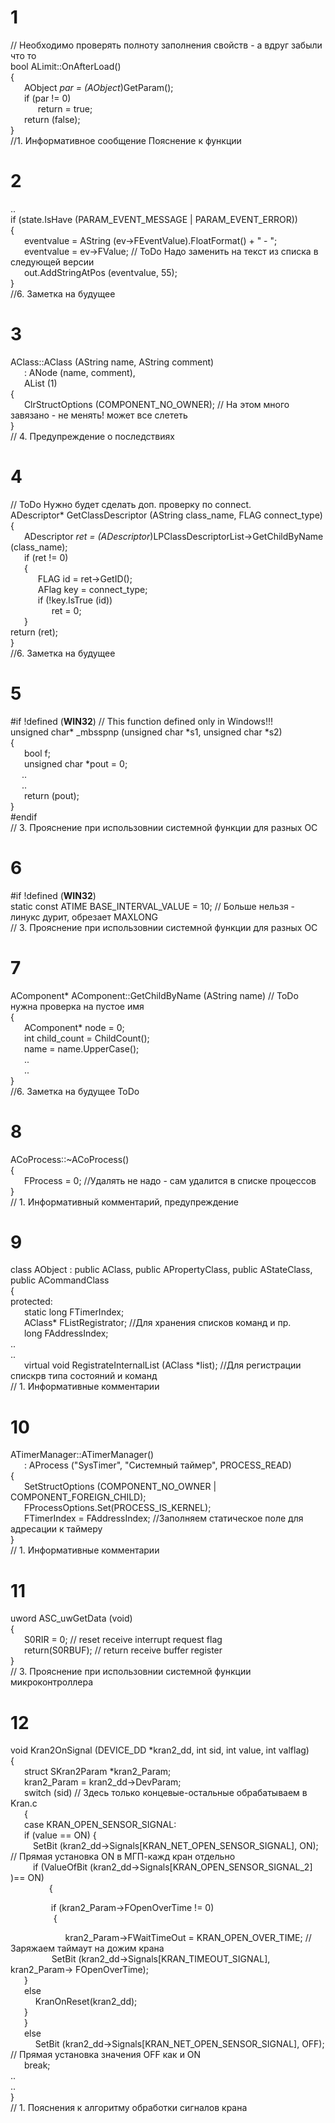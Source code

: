# 1
// Необходимо проверять полноту заполнения свойств - а вдруг забыли что то   
bool    ALimit::OnAfterLoad()      
{  
   &ensp; &ensp;  AObject  *par = (AObject*)GetParam();  
    &ensp; &ensp; if (par != 0)  
     &ensp; &ensp; &ensp; &ensp;    return = true;  
    &ensp; &ensp; return (false);  
}   
//1. Информативное сообщение Пояснение к функции  

# 2
..   
    if (state.IsHave (PARAM_EVENT_MESSAGE | PARAM_EVENT_ERROR))  
    {  
      &ensp; &ensp; eventvalue = AString (ev->FEventValue).FloatFormat() +  " - ";  
      &ensp; &ensp;   eventvalue = ev->FValue;            // ToDo Надо заменить на текст из списка в следующей версии  
       &ensp; &ensp;  out.AddStringAtPos (eventvalue, 55);   
    }   
//6. Заметка на будущее  

# 3
AClass::AClass (AString name, AString comment)  
     &ensp; &ensp;  : ANode (name, comment),  
     &ensp; &ensp;    AList (1)  
{  
    &ensp; &ensp; ClrStructOptions (COMPONENT_NO_OWNER);    // На этом много завязано - не менять! может все слететь   
}   
// 4. Предупреждение о последствиях  

# 4
// ToDo   Нужно будет сделать доп. проверку по connect.  
ADescriptor*    GetClassDescriptor (AString class_name, FLAG connect_type)  
{  
    &ensp; &ensp; ADescriptor *ret = (ADescriptor*)LPClassDescriptorList->GetChildByName (class_name);  
    &ensp; &ensp; if (ret != 0)  
    &ensp; &ensp; {  
     &ensp; &ensp; &ensp; &ensp;    FLAG    id = ret->GetID();  
     &ensp; &ensp; &ensp; &ensp;    AFlag   key = connect_type;  
      &ensp; &ensp; &ensp; &ensp;   if (!key.IsTrue (id))  
      &ensp; &ensp; &ensp; &ensp; &ensp; &ensp;       ret = 0;  
    &ensp; &ensp; }  
    return (ret);  
}    
//6. Заметка на будущее

# 5
#if !defined (__WIN32__) // This function defined only in Windows!!!    
unsigned char* _mbsspnp (unsigned char *s1, unsigned char *s2)   
{   
 &ensp; &ensp;	bool	f;   
 &ensp; &ensp;	unsigned char *pout = 0;   
 &ensp; &ensp;..   
 &ensp; &ensp;..   
 &ensp; &ensp; return (pout);   
}   
#endif     
// 3. Прояснение при использовнии системной функции для разных ОС  

# 6  
#if !defined (__WIN32__)  
static const ATIME   BASE_INTERVAL_VALUE = 10;  // Больше нельзя - линукс дурит, обрезает MAXLONG   
// 3. Прояснение при использовнии системной функции для разных ОС  

# 7
AComponent*	AComponent::GetChildByName (AString name)   // ToDo нужна проверка на пустое имя   
{   
  &ensp; &ensp;   AComponent* node = 0;  
  &ensp; &ensp;   int         child_count = ChildCount();   
  &ensp; &ensp;   name = name.UpperCase();   
  &ensp; &ensp;   ..   
  &ensp; &ensp;   ..   
}   
//6. Заметка на будущее ToDo

# 8
ACoProcess::~ACoProcess()  
{  
  &ensp; &ensp;   FProcess = 0;    //Удалять не надо - сам удалится в списке процессов  
}  
// 1. Информативный комментарий, предупреждение

# 9
class   AObject : public AClass, public APropertyClass, public AStateClass, public ACommandClass  
{  
protected:  
  &ensp; &ensp;   static  long    FTimerIndex;  
  &ensp; &ensp;   AClass*     FListRegistrator;   //Для хранения списков команд и пр.  
  &ensp; &ensp;   long        FAddressIndex;  
..  
..  
  &ensp; &ensp;   virtual void        RegistrateInternalList (AClass *list);   //Для регистрации спискрв типа состояний и команд  
// 1. Информативные комментарии

# 10
ATimerManager::ATimerManager()  
       &ensp; &ensp;       : AProcess ("SysTimer", "Системный таймер", PROCESS_READ)  
{  
  &ensp; &ensp;   SetStructOptions (COMPONENT_NO_OWNER | COMPONENT_FOREIGN_CHILD);  
  &ensp; &ensp;   FProcessOptions.Set(PROCESS_IS_KERNEL);  
  &ensp; &ensp;   FTimerIndex = FAddressIndex;      //Заполняем статическое поле для адресации к таймеру  
}  
// 1. Информативные комментарии


# 11
uword ASC_uwGetData (void)  
{  
  &ensp; &ensp;   S0RIR = 0;             // reset receive interrupt request flag  
  &ensp; &ensp;   return(S0RBUF);        // return receive buffer register  
}   
// 3. Прояснение при использовнии системной функции микроконтроллера

# 12
void Kran2OnSignal (DEVICE_DD *kran2_dd, int sid, int value, int valflag)   
{   
 &ensp; &ensp;   struct SKran2Param  *kran2_Param;    
 &ensp; &ensp;   kran2_Param = kran2_dd->DevParam;     
 &ensp; &ensp;   switch (sid)		//  Здесь только концевые-остальные обрабатываем в Kran.c   
 &ensp; &ensp;   {   
 &ensp; &ensp;    case KRAN_OPEN_SENSOR_SIGNAL:   
 &ensp; &ensp;    if (value == ON) 
 {     
 &ensp; &ensp;&ensp;&ensp; SetBit (kran2_dd->Signals[KRAN_NET_OPEN_SENSOR_SIGNAL], ON);  // Прямая установка ON в МГП-кажд кран отдельно      
 &ensp; &ensp;&ensp;&ensp; if (ValueOfBit (kran2_dd->Signals[KRAN_OPEN_SENSOR_SIGNAL_2] )== ON)  
 &ensp; &ensp; &ensp; &ensp;&ensp; &ensp; {  
 
&ensp; &ensp; &ensp; &ensp;&ensp; &ensp;&ensp;if (kran2_Param->FOpenOverTime != 0)   
&ensp; &ensp; &ensp; &ensp;&ensp; &ensp;&ensp; {   

&ensp; &ensp; &ensp; &ensp; &ensp; &ensp; &ensp; &ensp;  kran2_Param->FWaitTimeOut = KRAN_OPEN_OVER_TIME; // Заряжаем таймаут на дожим крана       
 &ensp; &ensp; &ensp; &ensp; &ensp; &ensp;  SetBit (kran2_dd->Signals[KRAN_TIMEOUT_SIGNAL], kran2_Param-> FOpenOverTime);     
       &ensp; &ensp;      }   
       &ensp; &ensp;     else  
         &ensp; &ensp;&ensp; &ensp;   KranOnReset(kran2_dd);  	        
 	 &ensp; &ensp;   }   
          &ensp; &ensp; }   
	 &ensp; &ensp;  else  	 	  
	  &ensp; &ensp; &ensp; &ensp;SetBit (kran2_dd->Signals[KRAN_NET_OPEN_SENSOR_SIGNAL],  OFF); // Прямая установка значения OFF как и ON      		
	 &ensp; &ensp; break;   
..  
..  
}  
// 1. Пояснения к алгоритму обработки сигналов крана  





